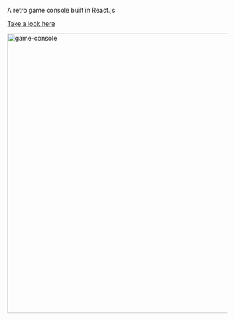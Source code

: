 A retro game console built in React.js

[Take a look here](https://jocular-crostata-37917b.netlify.app/)

<img width="639" alt="game-console" src="https://github.com/sw517/react-breakout/assets/16246185/4715e685-b61d-4de9-bf12-ca26d6109b84">
